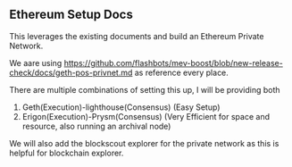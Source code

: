 ## Ethereum Setup Docs

This leverages the existing documents and build an Ethereum Private Network.

We aare using https://github.com/flashbots/mev-boost/blob/new-release-check/docs/geth-pos-privnet.md as reference every place.

There are multiple combinations of setting this up, I will be providing both 

1. Geth(Execution)-lighthouse(Consensus) (Easy Setup)
2. Erigon(Execution)-Prysm(Consensus) (Very Efficient for space and resource, also running an archival node)

We will also add the blockscout explorer for the private network as this is helpful for blockchain explorer.

